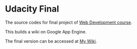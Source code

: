 Udacity Final
=============

The source codes for final project of 
[Web Development course](https://www.udacity.com/course/cs253).

This builds a wiki on Google App Engine.

The final version can be accessed at [My Wiki](http://lttvie-wiki.appspot.com).
